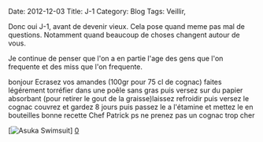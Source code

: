 Date: 2012-12-03
Title: J-1
Category: Blog
Tags: Veillir,

[0]: http://raw.github.com/bussiere/Blog/gh-pages/static/images/asuka_swimsuit.jpg  "Grande Version"

Donc oui J-1, avant de devenir vieux.
Cela pose quand meme pas mal de questions.
Notamment quand beaucoup de choses changent autour de vous.

Je continue de penser que l'on a en partie l'age des gens que l'on frequente et des miss que l'on frequente.

bonjour
Ecrasez vos amandes (100gr pour 75 cl de cognac) faites légérement torréfier dans une poêle sans gras puis versez sur du papier absorbant (pour retirer le gout de la graisse)laissez refroidir puis versez le cognac couvrez et gardez 8 jours puis passez le a l'étamine et mettez le en bouteilles
bonne recette
Chef Patrick
ps ne prenez pas un cognac trop cher 

[![Asuka Swimsuit](http://raw.github.com/bussiere/Blog/gh-pages/static/images/asuka_swimsuit_thumb.jpg)] [0] 
